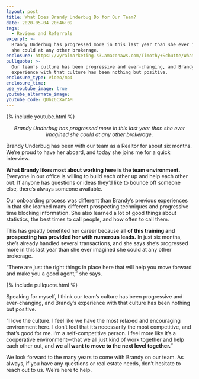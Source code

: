 ```yaml
---
layout: post
title: What Does Brandy Underbug Do for Our Team?
date: 2020-05-04 20:46:09
tags:
  - Reviews and Referrals
excerpt: >-
  Brandy Underbug has progressed more in this last year than she ever imagined
  she could at any other brokerage.
enclosure: https://vyralmarketing.s3.amazonaws.com/Timothy+Schutte/What+Does+Brandy+Underbug+Do+for+Our+Team_.mp4
pullquote: >-
  Our team’s culture has been progressive and ever-changing, and Brandy’s
  experience with that culture has been nothing but positive.
enclosure_type: video/mp4
enclosure_time:
use_youtube_image: true
youtube_alternate_image:
youtube_code: QUhz6CXaYAM
---
```


{% include youtube.html %}

<p style="text-align: center;"><em>Brandy Underbug has progressed more in this last year than she ever imagined she could at any other brokerage.</em></p>

Brandy Underbug has been with our team as a Realtor for about six months. We’re proud to have her aboard, and today she joins me for a quick interview.&nbsp;

**What Brandy likes most about working here is the team environment.** Everyone in our office is willing to build each other up and help each other out. If anyone has questions or ideas they’d like to bounce off someone else, there’s always someone available.&nbsp;

Our onboarding process was different than Brandy’s previous experiences in that she learned many different prospecting techniques and progressive time blocking information. She also learned a lot of good things about statistics, the best times to call people, and how often to call them.&nbsp;

This has greatly benefited her career because **all of this training and prospecting has provided her with numerous leads.** In just six months, she’s already handled several transactions, and she says she’s progressed more in this last year than she ever imagined she could at any other brokerage.&nbsp;

“There are just the right things in place here that will help you move forward and make you a good agent,” she says.&nbsp;

{% include pullquote.html %}

Speaking for myself, I think our team’s culture has been progressive and ever-changing, and Brandy’s experience with that culture has been nothing but positive.&nbsp;

“I love the culture. I feel like we have the most relaxed and encouraging environment here. I don’t feel that it’s necessarily the most competitive, and that’s good for me. I’m a self-competitive person. I feel more like it’s a cooperative environment—that we all just kind of work together and help each other out, and **we all want to move to the next level together.”&nbsp;**

We look forward to the many years to come with Brandy on our team. As always, if you have any questions or real estate needs, don’t hesitate to reach out to us. We’re here to help.